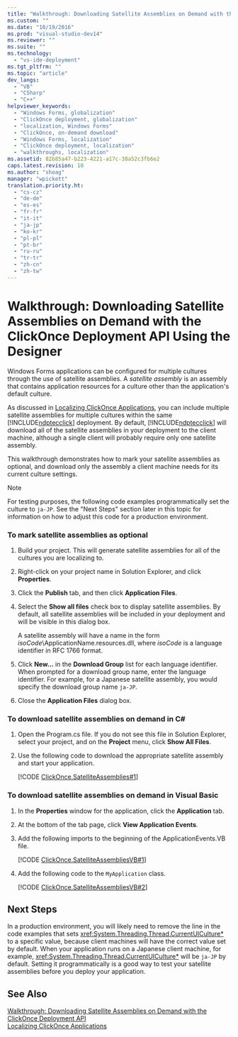 ```yaml
---
title: "Walkthrough: Downloading Satellite Assemblies on Demand with the ClickOnce Deployment API Using the Designer | Microsoft Docs"
ms.custom: ""
ms.date: "10/19/2016"
ms.prod: "visual-studio-dev14"
ms.reviewer: ""
ms.suite: ""
ms.technology: 
  - "vs-ide-deployment"
ms.tgt_pltfrm: ""
ms.topic: "article"
dev_langs: 
  - "VB"
  - "CSharp"
  - "C++"
helpviewer_keywords: 
  - "Windows Forms, globalization"
  - "ClickOnce deployment, globalization"
  - "localization, Windows Forms"
  - "ClickOnce, on-demand download"
  - "Windows Forms, localization"
  - "ClickOnce deployment, localization"
  - "walkthroughs, localization"
ms.assetid: 82b85a47-b223-4221-a17c-38a52c3fb6e2
caps.latest.revision: 10
ms.author: "shoag"
manager: "wpickett"
translation.priority.ht: 
  - "cs-cz"
  - "de-de"
  - "es-es"
  - "fr-fr"
  - "it-it"
  - "ja-jp"
  - "ko-kr"
  - "pl-pl"
  - "pt-br"
  - "ru-ru"
  - "tr-tr"
  - "zh-cn"
  - "zh-tw"
---
```

# Walkthrough: Downloading Satellite Assemblies on Demand with the ClickOnce Deployment API Using the Designer
Windows Forms applications can be configured for multiple cultures through the use of satellite assemblies. A *satellite assembly* is an assembly that contains application resources for a culture other than the application's default culture.  
  
 As discussed in [Localizing ClickOnce Applications](../deployment/localizing-clickonce-applications.md), you can include multiple satellite assemblies for multiple cultures within the same [!INCLUDE[ndptecclick](../deployment/includes/ndptecclick_md.md)] deployment. By default, [!INCLUDE[ndptecclick](../deployment/includes/ndptecclick_md.md)] will download all of the satellite assemblies in your deployment to the client machine, although a single client will probably require only one satellite assembly.  
  
 This walkthrough demonstrates how to mark your satellite assemblies as optional, and download only the assembly a client machine needs for its current culture settings.  
  
> [!NOTE]
>  For testing purposes, the following code examples programmatically set the culture to `ja-JP`. See the "Next Steps" section later in this topic for information on how to adjust this code for a production environment.  
  
### To mark satellite assemblies as optional  
  
1.  Build your project. This will generate satellite assemblies for all of the cultures you are localizing to.  
  
2.  Right-click on your project name in Solution Explorer, and click **Properties**.  
  
3.  Click the **Publish** tab, and then click **Application Files**.  
  
4.  Select the **Show all files** check box to display satellite assemblies. By default, all satellite assemblies will be included in your deployment and will be visible in this dialog box.  
  
     A satellite assembly will have a name in the form *isoCode*\ApplicationName.resources.dll, where *isoCode* is a language identifier in RFC 1766 format.  
  
5.  Click **New...** in the **Download Group** list for each language identifier. When prompted for a download group name, enter the language identifier. For example, for a Japanese satellite assembly, you would specify the download group name `ja-JP`.  
  
6.  Close the **Application Files** dialog box.  
  
### To download satellite assemblies on demand in C#  
  
1.  Open the Program.cs file. If you do not see this file in Solution Explorer, select your project, and on the **Project** menu, click **Show All Files**.  
  
2.  Use the following code to download the appropriate satellite assembly and start your application.  
  
     [!CODE [ClickOnce.SatelliteAssemblies#1](../CodeSnippet/VS_Snippets_Winforms/ClickOnce.SatelliteAssemblies#1)]  
  
### To download satellite assemblies on demand in Visual Basic  
  
1.  In the **Properties** window for the application, click the **Application** tab.  
  
2.  At the bottom of the tab page, click **View Application Events**.  
  
3.  Add the following imports to the beginning of the ApplicationEvents.VB file.  
  
     [!CODE [ClickOnce.SatelliteAssembliesVB#1](../CodeSnippet/VS_Snippets_Winforms/ClickOnce.SatelliteAssembliesVB#1)]  
  
4.  Add the following code to the `MyApplication` class.  
  
     [!CODE [ClickOnce.SatelliteAssembliesVB#2](../CodeSnippet/VS_Snippets_Winforms/ClickOnce.SatelliteAssembliesVB#2)]  
  
## Next Steps  
 In a production environment, you will likely need to remove the line in the code examples that sets <xref:System.Threading.Thread.CurrentUICulture*> to a specific value, because client machines will have the correct value set by default. When your application runs on a Japanese client machine, for example, <xref:System.Threading.Thread.CurrentUICulture*> will be `ja-JP` by default. Setting it programmatically is a good way to test your satellite assemblies before you deploy your application.  
  
## See Also  
 [Walkthrough: Downloading Satellite Assemblies on Demand with the ClickOnce Deployment API](../deployment/walkthrough--downloading-satellite-assemblies-on-demand-with-the-clickonce-deployment-api.md)   
 [Localizing ClickOnce Applications](../deployment/localizing-clickonce-applications.md)
